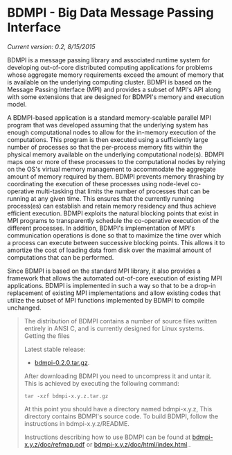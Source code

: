 # BDMPI - Big Data Message Passing Interface
*Current version: 0.2, 8/15/2015*

BDMPI is a message passing library and associated runtime system for developing
out-of-core distributed computing applications for problems whose aggregate memory
requirements exceed the amount of memory that is available on the underlying
computing cluster. BDMPI is based on the Message Passing Interface (MPI) and provides
a subset of MPI's API along with some extensions that are designed for BDMPI's memory
and execution model.

A BDMPI-based application is a standard memory-scalable parallel MPI program that was
developed assuming that the underlying system has enough computational nodes to allow
for the in-memory execution of the computations. This program is then executed using
a sufficiently large number of processes so that the per-process memory fits within
the physical memory available on the underlying computational node(s). BDMPI maps one
or more of these processes to the computational nodes by relying on the OS's virtual
memory management to accommodate the aggregate amount of memory required by them.
BDMPI prevents memory thrashing by coordinating the execution of these processes
using node-level co-operative multi-tasking that limits the number of processes that
can be running at any given time. This ensures that the currently running process(es)
can establish and retain memory residency and thus achieve efficient execution. BDMPI
exploits the natural blocking points that exist in MPI programs to transparently
schedule the co-operative execution of the different processes. In addition, BDMPI's
implementation of MPI's communication operations is done so that to maximize the time
over which a process can execute between successive blocking points. This allows it
to amortize the cost of loading data from disk over the maximal amount of
computations that can be performed.

Since BDMPI is based on the standard MPI library, it also provides a framework that
allows the automated out-of-core execution of existing MPI applications. BDMPI is
implemented in such a way so that to be a drop-in replacement of existing MPI
implementations and allow existing codes that utilize the subset of MPI functions
implemented by BDMPI to compile unchanged.

> The distribution of BDMPI contains a number of source files written entirely in ANSI C, and is currently designed for Linux systems.
> Getting the files
> 
> Latest stable release:
>  - [bdmpi-0.2.0.tar.gz](/glaros/files/sw/bdmpi/bdmpi-0.2.0.tar.gz).
> 
> After downloading BDMPI you need to uncompress it and untar it. This is achieved by
> executing the following command:
> 
>     tar -xzf bdmpi-x.y.z.tar.gz
> 
> At this point you should have a directory named bdmpi-x.y.z, This directory contains
> BDMPI's source code. To build BDMPI, follow the instructions in bdmpi-x.y.z/README.
> 
> Instructions describing how to use BDMPI can be found at
> [bdmpi-x.y.z/doc/refmap.pdf](/glaros/files/sw/bdmpi/doc/refmap.pdf)
> or [bdmpi-x.y.z/doc/html/index.html](/glaros/files/sw/bdmpi/doc/html/index.html)..

